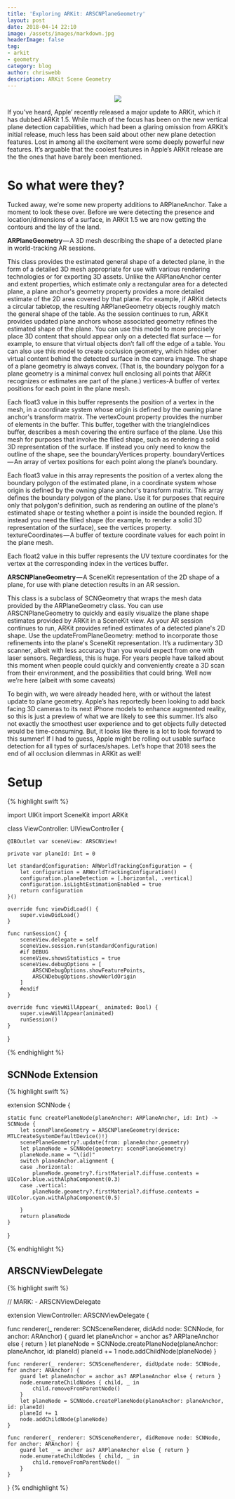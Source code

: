 ```yaml
---
title: 'Exploring ARKit: ARSCNPlaneGeometry'
layout: post
date: 2018-04-14 22:10
image: /assets/images/markdown.jpg
headerImage: false
tag:
- arkit
- geometry
category: blog
author: chriswebb
description: ARKit Scene Geometry
---
```


 
 


<p align="center"><img src="/assets/scan.gif"></p>

If you’ve heard, Apple’ recently released a major update to ARKit, which it has dubbed ARKit 1.5. While much of the focus has been on the new vertical plane detection capabilities, which had been a glaring omission from ARKit’s initial release, much less has been said about other new plane detection features. Lost in among all the excitement were some deeply powerful new features. It’s arguable that the coolest features in Apple’s ARKit release are the the ones that have barely been mentioned.

# So what were they?

Tucked away, we’re some new property additions to ARPlaneAnchor. Take a moment to look these over. Before we were detecting the presence and location/dimensions of a surface, in ARKit 1.5 we are now getting the contours and the lay of the land.

**ARPlaneGeometry** — A 3D mesh describing the shape of a detected plane in world-tracking AR sessions.

This class provides the estimated general shape of a detected plane, in the form of a detailed 3D mesh appropriate for use with various rendering technologies or for exporting 3D assets.
Unlike the ARPlaneAnchor center and extent properties, which estimate only a rectangular area for a detected plane, a plane anchor's geometry property provides a more detailed estimate of the 2D area covered by that plane. For example, if ARKit detects a circular tabletop, the resulting ARPlaneGeometry objects roughly match the general shape of the table. As the session continues to run, ARKit provides updated plane anchors whose associated geometry refines the estimated shape of the plane.
You can use this model to more precisely place 3D content that should appear only on a detected flat surface — for example, to ensure that virtual objects don’t fall off the edge of a table. You can also use this model to create occlusion geometry, which hides other virtual content behind the detected surface in the camera image.
The shape of a plane geometry is always convex. (That is, the boundary polygon for a plane geometry is a minimal convex hull enclosing all points that ARKit recognizes or estimates are part of the plane.)
vertices-A buffer of vertex positions for each point in the plane mesh.

Each float3 value in this buffer represents the position of a vertex in the mesh, in a coordinate system whose origin is defined by the owning plane anchor's transform matrix.
The vertexCount property provides the number of elements in the buffer.
This buffer, together with the triangleIndices buffer, describes a mesh covering the entire surface of the plane. Use this mesh for purposes that involve the filled shape, such as rendering a solid 3D representation of the surface. If instead you only need to know the outline of the shape, see the boundaryVertices property.
boundaryVertices — An array of vertex positions for each point along the plane’s boundary.

Each float3 value in this array represents the position of a vertex along the boundary polygon of the estimated plane, in a coordinate system whose origin is defined by the owning plane anchor's transform matrix.
This array defines the boundary polygon of the plane. Use it for purposes that require only that polygon's definition, such as rendering an outline of the plane's estimated shape or testing whether a point is inside the bounded region. If instead you need the filled shape (for example, to render a solid 3D representation of the surface), see the vertices property.
textureCoordinates — A buffer of texture coordinate values for each point in the plane mesh.

Each float2 value in this buffer represents the UV texture coordinates for the vertex at the corresponding index in the vertices buffer.

**ARSCNPlaneGeometry** — A SceneKit representation of the 2D shape of a plane, for use with plane detection results in an AR session.

This class is a subclass of SCNGeometry that wraps the mesh data provided by the ARPlaneGeometry class. You can use ARSCNPlaneGeometry to quickly and easily visualize the plane shape estimates provided by ARKit in a SceneKit view.
As your AR session continues to run, ARKit provides refined estimates of a detected plane's 2D shape. Use the updateFromPlaneGeometry: method to incorporate those refinements into the plane's SceneKit representation.
It’s a rudimentary 3D scanner, albeit with less accuracy than you would expect from one with laser sensors.
Regardless, this is huge. For years people have talked about this moment when people could quickly and conveniently create a 3D scan from their environment, and the possibilities that could bring. Well now we’re here (albeit with some caveats)

To begin with, we were already headed here, with or without the latest update to plane geometry. Apple’s has reportedly been looking to add back facing 3D cameras to its next iPhone models to enhance augmented reality, so this is just a preview of what we are likely to see this summer. It’s also not exactly the smoothest user experience and to get objects fully detected would be time-consuming. But, it looks like there is a lot to look forward to this summer! If I had to guess, Apple might be rolling out usable surface detection for all types of surfaces/shapes. Let’s hope that 2018 sees the end of all occlusion dilemmas in ARKit as well!


# Setup



{% highlight swift %}

import UIKit
import SceneKit
import ARKit

class ViewController: UIViewController {

    @IBOutlet var sceneView: ARSCNView!

    private var planeId: Int = 0

    let standardConfiguration: ARWorldTrackingConfiguration = {
        let configuration = ARWorldTrackingConfiguration()
        configuration.planeDetection = [.horizontal, .vertical]
        configuration.isLightEstimationEnabled = true
        return configuration
    }()

    override func viewDidLoad() {
        super.viewDidLoad()
    }

    func runSession() {
        sceneView.delegate = self
        sceneView.session.run(standardConfiguration)
        #if DEBUG
        sceneView.showsStatistics = true
        sceneView.debugOptions = [
            ARSCNDebugOptions.showFeaturePoints,
            ARSCNDebugOptions.showWorldOrigin
        ]
        #endif
    }

    override func viewWillAppear(_ animated: Bool) {
        super.viewWillAppear(animated)
        runSession()
    }
}

{% endhighlight %}




## SCNNode Extension




{% highlight swift %}

extension SCNNode {

    static func createPlaneNode(planeAnchor: ARPlaneAnchor, id: Int) -> SCNNode {
        let scenePlaneGeometry = ARSCNPlaneGeometry(device: MTLCreateSystemDefaultDevice()!)
        scenePlaneGeometry?.update(from: planeAnchor.geometry)
        let planeNode = SCNNode(geometry: scenePlaneGeometry)
        planeNode.name = "\(id)"
        switch planeAnchor.alignment {
        case .horizontal:
            planeNode.geometry?.firstMaterial?.diffuse.contents = UIColor.blue.withAlphaComponent(0.3)
        case .vertical:
            planeNode.geometry?.firstMaterial?.diffuse.contents = UIColor.cyan.withAlphaComponent(0.5)

        }
        return planeNode
    }

}

{% endhighlight %}



## ARSCNViewDelegate



{% highlight swift %}

// MARK: - ARSCNViewDelegate


extension ViewController: ARSCNViewDelegate {


func renderer(_ renderer: SCNSceneRenderer, didAdd node: SCNNode, for anchor: ARAnchor) {
        guard let planeAnchor = anchor as? ARPlaneAnchor else { return }
        let planeNode = SCNNode.createPlaneNode(planeAnchor: planeAnchor, id: planeId)
        planeId += 1
        node.addChildNode(planeNode)
    }

    func renderer(_ renderer: SCNSceneRenderer, didUpdate node: SCNNode, for anchor: ARAnchor) {
        guard let planeAnchor = anchor as? ARPlaneAnchor else { return }
        node.enumerateChildNodes { child, _ in
            child.removeFromParentNode()
        }
        let planeNode = SCNNode.createPlaneNode(planeAnchor: planeAnchor, id: planeId)
        planeId += 1
        node.addChildNode(planeNode)
    }

    func renderer(_ renderer: SCNSceneRenderer, didRemove node: SCNNode, for anchor: ARAnchor) {
        guard let _ = anchor as? ARPlaneAnchor else { return }
        node.enumerateChildNodes { child, _ in
            child.removeFromParentNode()
        }
    }
}
{% endhighlight %}
